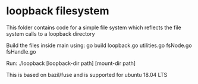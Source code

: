 # loopback filesystem

This folder contains code for a simple file system which reflects the file system calls to a loopback directory

Build the files inside main using:
go build loopback.go utilities.go fsNode.go fsHandle.go

Run: 
./loopback [loopback-dir path] [mount-dir path]

This is based on bazil/fuse and is supported for ubuntu 18.04 LTS